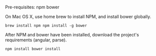 
Pre-requisites:
npm
bower

On Mac OS X, use home brew to install NPM, and install bower globally.

``
brew install npm
npm install -g bower
``

After NPM and bower have been installed, download the project's
requirements (angular, parse).

``
npm install
bower install
``

